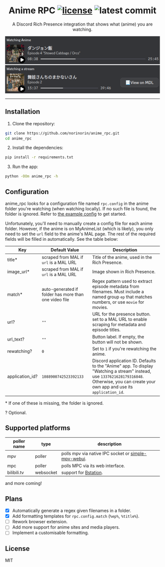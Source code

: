 <h1 align="center">
  Anime RPC
  <a href="LICENSE"><img alt="license" src="https://img.shields.io/badge/License-MIT-yellow.svg"></a>
  <a><img alt="latest commit" src="https://img.shields.io/github/last-commit/norinorin/anime_rpc/main"></a>
</h1>

<p align="center">
  A Discord Rich Presence integration that shows what (anime) you are watching.
</p>

<p align="center">
  <img alt="anime rich presence" src="assets/docs/anime.png" />
  <img alt="generic stream rich presence" src="assets/docs/generic.png">
</p>

---

## Installation

1. Clone the repository:

```sh
git clone https://github.com/norinorin/anime_rpc.git
cd anime_rpc
```

2. Install the dependencies:

```sh
pip install -r requirements.txt
```

3. Run the app:

```sh
python -OOm anime_rpc -h
```

## Configuration

anime_rpc looks for a configuration file named `rpc.config` in the anime folder you're watching (when watching locally). If no such file is found, the folder is ignored. Refer to [the example config](example.rpc.config) to get started.

Unfortunately, you'll need to manually create a config file for each anime folder. However, if the anime is on MyAnimeList (which is likely), you only need to set the `url` field to the anime's MAL page. The rest of the required fields will be filled in automatically. See the table below:

| Key             | Default Value                                         | Description                                                                                                                                                                                  |
| --------------- | ----------------------------------------------------- | -------------------------------------------------------------------------------------------------------------------------------------------------------------------------------------------- |
| title\*         | scraped from MAL if `url` is a MAL URL                | Title of the anime, used in the Rich Presence.                                                                                                                                               |
| image_url\*     | scraped from MAL if `url` is a MAL URL                | Image shown in Rich Presence.                                                                                                                                                                |
| match\*         | auto-generated if folder has more than one video file | Regex pattern used to extract episode metadata from filenames. Must include a named group `ep` that matches numbers, or use `movie` for movies.                                              |
| url?            | `""`                                                  | URL for the presence button. set to a MAL URL to enable scraping for metadata and episode titles.                                                                                            |
| url_text?       | `""`                                                  | Button label. If empty, the button will not be shown.                                                                                                                                        |
| rewatching?     | `0`                                                   | Set to `1` if you're rewatching the anime.                                                                                                                                                   |
| application_id? | `1088900742523392133`                                 | Discord application ID. Defaults to the "Anime" app. To display "Watching a stream" instead, use `1337621628179316848`. Otherwise, you can create your own app and use its `application_id`. |

\* If one of these is missing, the folder is ignored.

? Optional.

## Supported platforms

| poller name | type      | description                                                                                              |
| ----------- | --------- | -------------------------------------------------------------------------------------------------------- |
| mpv         | poller    | polls mpv via native IPC socket or [simple-mpv-webui](https://github.com/open-dynaMIX/simple-mpv-webui). |
| mpc         | poller    | polls MPC via its web interface.                                                                         |
| bilibili.tv | websocket | support for [Bstation](https://www.bilibili.tv/anime).                                                   |

and more coming!

## Plans

- [x] Automatically generate a regex given filenames in a folder.
- [x] Add formatting templates for `rpc.config.match` (`%ep%`, `%title%`).
- [ ] Rework browser extension.
- [ ] Add more support for anime sites and media players.
- [ ] Implement a customisable formatting.

## License

MIT
